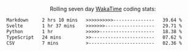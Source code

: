 <p align="center">Rolling seven day <a href="https://wakatime.com/@syrkis"/>WakaTime</a> coding stats:</p>
<!--START_SECTION:waka-->

```txt
Markdown     2 hrs 10 mins   >>>>>>>>>>---------------   39.64 %
Svelte       1 hr 37 mins    >>>>>>>------------------   29.71 %
Python       1 hr            >>>>>--------------------   18.38 %
TypeScript   24 mins         >>-----------------------   07.62 %
CSV          7 mins          >------------------------   02.36 %
```

<!--END_SECTION:waka-->
